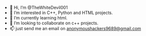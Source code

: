 - 👋 Hi, I’m @TheWhiteDevil001
- 👀 I’m interested in C++, Python and HTML projects.
- 🌱 I’m currently learning html.
- 💞️ I’m looking to collaborate on c++ projects.
- 📫 just send me an email on anonymoushackers9689@gmail.com


<!---
TheWhiteDevil001/TheWhiteDevil001 is a ✨ special ✨ repository because its `README.md` (this file) appears on your GitHub profile.
You can click the Preview link to take a look at your changes.
--->
